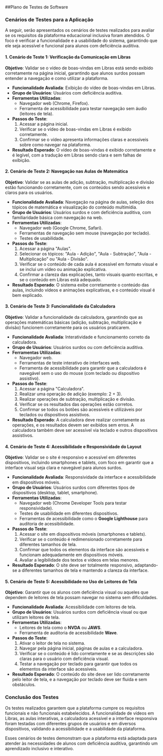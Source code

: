 ##Plano de Testes de Software
### Cenários de Testes para a Aplicação

A seguir, serão apresentados os cenários de testes realizados para avaliar se os requisitos da plataforma educacional inclusiva foram atendidos. O foco é verificar a funcionalidade e a usabilidade do sistema, garantindo que ele seja acessível e funcional para alunos com deficiência auditiva.

#### 1. **Cenário de Teste 1: Verificação da Comunicação em Libras**

**Objetivo**: Validar se o vídeo de boas-vindas em Libras está sendo exibido corretamente na página inicial, garantindo que alunos surdos possam entender a navegação e como utilizar a plataforma.

- **Funcionalidade Avaliada**: Exibição do vídeo de boas-vindas em Libras.
- **Grupo de Usuários**: Usuários com deficiência auditiva.
- **Ferramentas Utilizadas**:
  - Navegador web (Chrome, Firefox).
  - Ferramenta de acessibilidade para testar navegação sem áudio (leitores de tela).
- **Passos do Teste**:
  1. Acessar a página inicial.
  2. Verificar se o vídeo de boas-vindas em Libras é exibido corretamente.
  3. Confirmar se o vídeo apresenta informações claras e acessíveis sobre como navegar na plataforma.
- **Resultado Esperado**: O vídeo de boas-vindas é exibido corretamente e é legível, com a tradução em Libras sendo clara e sem falhas de exibição.

#### 2. **Cenário de Teste 2: Navegação nas Aulas de Matemática**

**Objetivo**: Validar se as aulas de adição, subtração, multiplicação e divisão estão funcionando corretamente, com os conteúdos sendo acessíveis e claros para os usuários.

- **Funcionalidade Avaliada**: Navegação na página de aulas, seleção dos tópicos de matemática e visualização do conteúdo multimídia.
- **Grupo de Usuários**: Usuários surdos e com deficiência auditiva, com familiaridade básica com navegação na web.
- **Ferramentas Utilizadas**:
  - Navegador web (Google Chrome, Safari).
  - Ferramentas de navegação sem mouse (navegação por teclado).
  - Testes de usabilidade.
- **Passos do Teste**:
  1. Acessar a página "Aulas".
  2. Selecionar os tópicos: "Aula - Adição", "Aula - Subtração", "Aula - Multiplicação" ou "Aula - Divisão".
  3. Verificar se o conteúdo de cada aula é acessível em formato visual e se inclui um vídeo ou animação explicativa.
  4. Confirmar a clareza das explicações, tanto visuais quanto escritas, e se o conteúdo em Libras está adequado.
- **Resultado Esperado**: O sistema exibe corretamente o conteúdo das aulas, incluindo vídeos e animações explicativas, e o conteúdo visual é bem explicado.

#### 3. **Cenário de Teste 3: Funcionalidade da Calculadora**

**Objetivo**: Validar a funcionalidade da calculadora, garantindo que as operações matemáticas básicas (adição, subtração, multiplicação e divisão) funcionem corretamente para os usuários praticarem.

- **Funcionalidade Avaliada**: Interatividade e funcionamento correto da calculadora.
- **Grupo de Usuários**: Usuários surdos ou com deficiência auditiva.
- **Ferramentas Utilizadas**:
  - Navegador web.
  - Ferramentas de teste interativo de interfaces web.
  - Ferramenta de acessibilidade para garantir que a calculadora é navegável sem o uso do mouse (com teclado ou dispositivo assistivo).
- **Passos do Teste**:
  1. Acessar a página "Calculadora".
  2. Realizar uma operação de adição (exemplo: 2 + 3).
  3. Realizar operações de subtração, multiplicação e divisão.
  4. Verificar se os resultados das operações estão corretos.
  5. Confirmar se todos os botões são acessíveis e utilizáveis por teclados ou dispositivos assistivos.
- **Resultado Esperado**: A calculadora deve realizar corretamente as operações, e os resultados devem ser exibidos sem erros. A calculadora também deve ser acessível via teclado e outros dispositivos assistivos.

#### 4. **Cenário de Teste 4: Acessibilidade e Responsividade do Layout**

**Objetivo**: Validar se o site é responsivo e acessível em diferentes dispositivos, incluindo smartphones e tablets, com foco em garantir que a interface visual seja clara e navegável para alunos surdos.

- **Funcionalidade Avaliada**: Responsividade da interface e acessibilidade em dispositivos móveis.
- **Grupo de Usuários**: Usuários surdos com diferentes tipos de dispositivos (desktop, tablet, smartphone).
- **Ferramentas Utilizadas**:
  - Navegador web (Chrome Developer Tools para testar responsividade).
  - Testes de usabilidade em diferentes dispositivos.
  - Ferramentas de acessibilidade como o **Google Lighthouse** para auditoria de acessibilidade.
- **Passos do Teste**:
  1. Acessar o site em dispositivos móveis (smartphones e tablets).
  2. Verificar se o conteúdo é redimensionado corretamente para diferentes tamanhos de tela.
  3. Confirmar que todos os elementos da interface são acessíveis e funcionam adequadamente em dispositivos móveis.
  4. Avaliar a legibilidade dos textos e vídeos em telas menores.
- **Resultado Esperado**: O site deve ser totalmente responsivo, adaptando-se a diferentes tamanhos de tela e mantendo a clareza da interface.

#### 5. **Cenário de Teste 5: Acessibilidade no Uso de Leitores de Tela**

**Objetivo**: Garantir que os alunos com deficiência visual ou aqueles que dependem de leitores de tela possam navegar no sistema sem dificuldades.

- **Funcionalidade Avaliada**: Acessibilidade com leitores de tela.
- **Grupo de Usuários**: Usuários surdos com deficiência visual ou que utilizam leitores de tela.
- **Ferramentas Utilizadas**:
  - Leitores de tela como o **NVDA** ou **JAWS**.
  - Ferramenta de auditoria de acessibilidade **Wave**.
- **Passos do Teste**:
  1. Ativar o leitor de tela no sistema.
  2. Navegar pela página inicial, páginas de aulas e a calculadora.
  3. Verificar se o conteúdo é lido corretamente e se as descrições são claras para o usuário com deficiência visual.
  4. Testar a navegação por teclado para garantir que todos os elementos da interface são acessíveis.
- **Resultado Esperado**: O conteúdo do site deve ser lido corretamente pelo leitor de tela, e a navegação por teclado deve ser fluida e sem obstáculos.

### Conclusão dos Testes

Os testes realizados garantem que a plataforma cumpre os requisitos funcionais e não funcionais estabelecidos. A funcionalidade de vídeos em Libras, as aulas interativas, a calculadora acessível e a interface responsiva foram testadas com diferentes grupos de usuários e em diversos dispositivos, validando a acessibilidade e a usabilidade da plataforma.

Esses cenários de testes demonstram que a plataforma está adaptada para atender às necessidades de alunos com deficiência auditiva, garantindo um aprendizado inclusivo e interativo.
